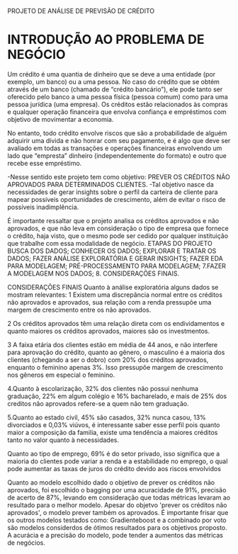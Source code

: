 PROJETO DE ANÁLISE DE PREVISÃO DE CRÉDITO
# INTRODUÇÃO AO PROBLEMA DE NEGÓCIO
Um crédito é uma quantia de dinheiro que se deve a uma entidade (por exemplo, um banco) ou a uma pessoa. No caso do crédito que se obtém através de um banco (chamado de “crédito bancário”), ele pode tanto ser oferecido pelo banco a uma pessoa física (pessoa comum) como para uma pessoa jurídica (uma empresa). Os créditos estão relacionados às compras e qualquer operação financeira que envolva confiança e empréstimos com objetivo de movimentar a economia.

No entanto, todo crédito envolve riscos que são a probabilidade de alguém adquirir uma dívida e não honrar com seu pagamento, e é algo que deve ser avaliado em todas as transações e operações financeiras envolvendo um lado que “empresta” dinheiro (independentemente do formato) e outro que recebe esse empréstimo.

-Nesse sentido este projeto tem como objetivo: PREVER OS CRÉDITOS NÃO APROVADOS PARA DETERMINADOS CLIENTES.
-Tal objetivo nasce da necessidades de gerar insights sobre o perfil da carteira de cliente para mapear possíveis oportunidades de crescimento, além de evitar o risco de possíveis inadimplência.

É importante ressaltar que o projeto analisa os créditos aprovados e não aprovados, e que não leva em consideração o tipo de empresa que fornece o crédito, haja visto, que o mesmo pode ser cedido por qualquer instituição que trabalhe com essa modalidade de negócio.
ETAPAS DO PROJETO
BUSCA DOS DADOS;
CONHECER OS DADOS;
EXPLORAR E TRATAR OS DADOS;
FAZER ANÁLISE EXPLORATÓRIA E GERAR INSIGHTS;
FAZER EDA PARA MODELAGEM;
PRÉ-PROCESSAMENTO PARA MODELAGEM;
7.FAZER A MODELAGEM NOS DADOS;
8. CONSIDERAÇÕES FINAIS.

CONSIDERAÇÕES FINAIS
Quanto à análise exploratória alguns dados se mostram relevantes:
1 Existem uma discrepância normal entre os créditos não aprovados e aprovados, sua relação com a renda pressupõe uma margem de crescimento entre os não aprovados.

2 Os créditos aprovados têm uma relação direta com os endividamentos e quanto maiores os créditos aprovados, maiores são os investmentos.

3 A faixa etária dos clientes estão em média de 44 anos, e não interfere para aprovação do crédito, quanto ao gênero, o masculino é a maioria dos clientes (chegando a ser o dobro) com 20% dos créditos aprovados, enquanto o feminino apenas 3%. Isso pressupõe margem de crescimento nos gêneros em especial o feminino.

4.Quanto à escolarização, 32% dos clientes não possui nenhuma graduação, 22% em algum colégio e 16% bacharelado, e mais de 25% dos creditos não aprovados refere-se a quem não tem graduação.

5.Quanto ao estado civil, 45% são casados, 32% nunca casou, 13% divorciados e 0,03% viúvos, é interessante saber esse perfil pois quanto maior a composição da familia, existe uma tendência a maiores créditos tanto no valor quanto à necessidades.

Quanto ao tipo de emprego, 69% é do setor privado, isso significa que a maioria do clientes pode variar a renda e a estabilidade no emprego, o qual pode aumentar as taxas de juros do crédito devido aos riscos envolvidos

Quanto ao modelo escolhido dado o objetivo de prever os créditos não aprovados, foi escolhido o bagging por uma acuracidade de 91%, precisão de acerto de 87%, levando em consideração que todas métricas levaram ao resultado para o melhor modelo.
Apesar do objetvo 'prever os créditos não aprovados', o modelo prever também os aprovados.
É importante frisar que os outros modelos testados como: Gradienteboost e a combinado por voto são modelos considerdos de ótimos resultados para os objetivos proposto.
A acurácia e a precisão do modelo, pode tender a aumentos das métricas de negócios.
